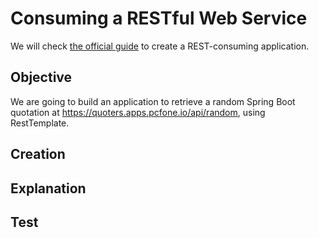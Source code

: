 # Consuming a RESTful Web Service
We will check [the official guide](https://spring.io/guides/gs/consuming-rest/) to create a REST-consuming application.

## Objective
We are going to build an application to retrieve a random Spring Boot quotation at https://quoters.apps.pcfone.io/api/random, using RestTemplate.

## Creation

## Explanation

## Test
